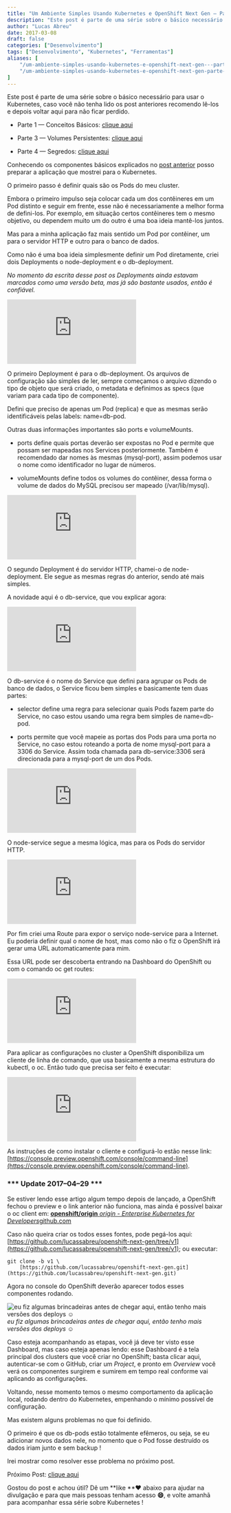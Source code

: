 ```yaml
---
title: "Um Ambiente Simples Usando Kubernetes e OpenShift Next Gen — Parte 2"
description: "Este post é parte de uma série sobre o básico necessário para usar o Kubernetes..."
author: "Lucas Abreu"
date: 2017-03-08
draft: false
categories: ["Desenvolvimento"]
tags: ["Desenvolvimento", "Kubernetes", "Ferramentas"]
aliases: [
    "/um-ambiente-simples-usando-kubernetes-e-openshift-next-gen---parte-2-d012d6eb5344",
    "/um-ambiente-simples-usando-kubernetes-e-openshift-next-gen-parte-2-d012d6eb5344",
]
---
```


Este post é parte de uma série sobre o básico necessário para usar o Kubernetes, caso você não tenha lido os post anteriores recomendo lê-los e depois voltar aqui para não ficar perdido.

* Parte 1 — Conceitos Básicos: [clique aqui](https://blog.coderockr.com/um-ambiente-simples-usando-kubernetes-e-openshift-next-gen-parte-1-d012d6eb5344)

* Parte 3 — Volumes Persistentes: [clique aqui](https://medium.com/@lucassabreu/um-ambiente-simples-usando-kubernetes-e-openshift-next-gen-parte-3-a36e01e920cb)

* Parte 4 — Segredos: [clique aqui](https://medium.com/@lucassabreu/um-ambiente-simples-usando-kubernetes-e-openshift-next-gen-parte-4-665505dbba59#.akd139siq)

Conhecendo os componentes básicos explicados no [post anterior](https://blog.coderockr.com/um-ambiente-simples-usando-kubernetes-e-openshift-next-gen-parte-1-d012d6eb5344) posso preparar a aplicação que mostrei para o Kubernetes.

O primeiro passo é definir quais são os Pods do meu cluster.

Embora o primeiro impulso seja colocar cada um dos contêineres em um Pod distinto e seguir em frente, esse não é necessariamente a melhor forma de defini-los. Por exemplo, em situação certos contêineres tem o mesmo objetivo, ou dependem muito um do outro é uma boa ideia mantê-los juntos.

Mas para a minha aplicação faz mais sentido um Pod por contêiner, um para o servidor HTTP e outro para o banco de dados.

Como não é uma boa ideia simplesmente definir um Pod diretamente, criei dois Deployments o node-deployment e o db-deployment.

*No momento da escrita desse post os Deployments ainda estavam marcados como uma versão beta, mas já são bastante usados, então é confiável.*

<iframe src="https://medium.com/media/69c84fb1984593949d88a5f2fd61eb60" frameborder=0></iframe>

O primeiro Deployment é para o db-deployment. Os arquivos de configuração são simples de ler, sempre começamos o arquivo dizendo o tipo de objeto que será criado, o metadata e definimos as specs (que variam para cada tipo de componente).

Defini que preciso de apenas um Pod (replica) e que as mesmas serão identificáveis pelas labels: name=db-pod.

Outras duas informações importantes são ports e volumeMounts.

* ports define quais portas deverão ser expostas no Pod e permite que possam ser mapeadas nos Services posteriormente. Também é recomendado dar nomes às mesmas (mysql-port), assim podemos usar o nome como identificador no lugar de números.

* volumeMounts define todos os volumes do contêiner, dessa forma o volume de dados do MySQL precisou ser mapeado (/var/lib/mysql).

<iframe src="https://medium.com/media/6d679886ea7b87dc1ed218faebb1dccf" frameborder=0></iframe>

O segundo Deployment é do servidor HTTP, chamei-o de node-deployment. Ele segue as mesmas regras do anterior, sendo até mais simples.

A novidade aqui é o db-service, que vou explicar agora:

<iframe src="https://medium.com/media/7f99fa74569679b605cf8f8af570ab14" frameborder=0></iframe>

O db-service é o nome do Service que defini para agrupar os Pods de banco de dados, o Service ficou bem simples e basicamente tem duas partes:

* selector define uma regra para selecionar quais Pods fazem parte do Service, no caso estou usando uma regra bem simples de name=db-pod.

* ports permite que você mapeie as portas dos Pods para uma porta no Service, no caso estou roteando a porta de nome mysql-port para a 3306 do Service. Assim toda chamada para db-service:3306 será direcionada para a mysql-port de um dos Pods.

<iframe src="https://medium.com/media/6ad94466f31893ff61116857683ba8f0" frameborder=0></iframe>

O node-service segue a mesma lógica, mas para os Pods do servidor HTTP.

<iframe src="https://medium.com/media/0d9727d5f952a1334027422606daafea" frameborder=0></iframe>

Por fim criei uma Route para expor o serviço node-service para a Internet. Eu poderia definir qual o nome de host, mas como não o fiz o OpenShift irá gerar uma URL automaticamente para mim.

Essa URL pode ser descoberta entrando na Dashboard do OpenShift ou com o comando oc get routes:

<iframe src="https://medium.com/media/72962b149323439800ece6deb133716f" frameborder=0></iframe>

Para aplicar as configurações no cluster a OpenShift disponibiliza um cliente de linha de comando, que usa basicamente a mesma estrutura do kubectl, o oc. Então tudo que precisa ser feito é executar:

<iframe src="https://medium.com/media/5c231de454163f7a6a590edfb652e9f5" frameborder=0></iframe>

As instruções de como instalar o cliente e configurá-lo estão nesse link: [https://console.preview.openshift.com/console/command-line](https://console.preview.openshift.com/console/command-line).

### *** Update 2017–04–29 ***

Se estiver lendo esse artigo algum tempo depois de lançado, a OpenShift fechou o preview e o link anterior não funciona, mas ainda é possível baixar o oc client em:
[**openshift/origin**
*origin - Enterprise Kubernetes for Developers*github.com](https://github.com/openshift/origin/releases)

Caso não queira criar os todos esses fontes, pode pegá-los aqui: [https://github.com/lucassabreu/openshift-next-gen/tree/v1](https://github.com/lucassabreu/openshift-next-gen/tree/v1); ou executar:

    git clone -b v1 \
        [https://github.com/lucassabreu/openshift-next-gen.git](https://github.com/lucassabreu/openshift-next-gen.git)

Agora no console do OpenShift deverão aparecer todos esses componentes rodando.

![eu fiz algumas brincadeiras antes de chegar aqui, então tenho mais versões dos deploys ☺](https://cdn-images-1.medium.com/max/2022/1*YAuHwlP-hLMdmI-f60mjAQ.png)*eu fiz algumas brincadeiras antes de chegar aqui, então tenho mais versões dos deploys ☺*

Caso esteja acompanhando as etapas, você já deve ter visto esse Dashboard, mas caso esteja apenas lendo: esse Dashboard é a tela principal dos clusters que você criar no OpenShift; basta clicar aqui, autenticar-se com o GitHub, criar um *Project*, e pronto em *Overview* você verá os componentes surgirem e sumirem em tempo real conforme vai aplicando as configurações.

Voltando, nesse momento temos o mesmo comportamento da aplicação local, rodando dentro do Kubernetes, empenhando o mínimo possível de configuração.

Mas existem alguns problemas no que foi definido.

O primeiro é que os db-pods estão totalmente efêmeros, ou seja, se eu adicionar novos dados nele, no momento que o Pod fosse destruído os dados iriam junto e sem backup !

Irei mostrar como resolver esse problema no próximo post.

Próximo Post: [clique aqui](https://medium.com/@lucassabreu/um-ambiente-simples-usando-kubernetes-e-openshift-next-gen-parte-3-a36e01e920cb)

Gostou do post e achou útil? Dê um **like **❤ abaixo para ajudar na divulgação e para que mais pessoas tenham acesso **😄**, e volte amanhã para acompanhar essa série sobre Kubernetes !
